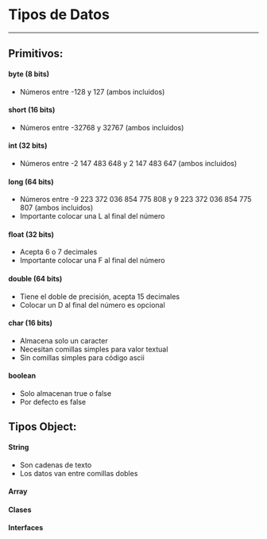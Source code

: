 # Tipos de Datos
***
## Primitivos:
#### byte (8 bits)  
- Números entre -128 y 127 (ambos incluidos)
#### short (16 bits)  
- Números entre -32768 y 32767 (ambos incluidos)
#### int (32 bits)  
- Números entre -2 147 483 648 y 2 147 483 647 (ambos incluidos)
#### long (64 bits)  
- Números entre -9 223 372 036 854 775 808 y 9 223 372 036 854 775 807 (ambos incluidos)
- Importante colocar una L al final del número
#### float (32 bits)
- Acepta 6 o 7 decimales
- Importante colocar una F al final del número
#### double (64 bits)
- Tiene el doble de precisión, acepta 15 decimales
- Colocar un D al final del número es opcional
#### char (16 bits)
- Almacena solo un caracter
- Necesitan comillas simples para valor textual
- Sin comillas simples para código ascii
#### boolean
- Solo almacenan true o false
- Por defecto es false

## Tipos Object:
#### String
- Son cadenas de texto
- Los datos van entre comillas dobles
#### Array
#### Clases
#### Interfaces